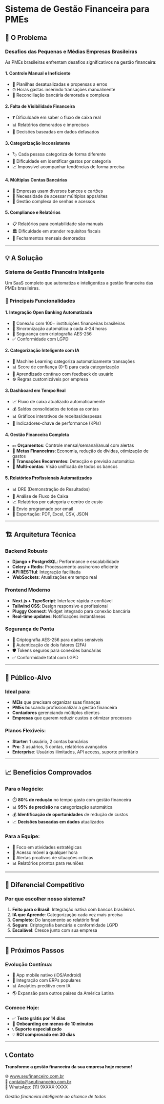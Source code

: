 # Sistema de Gestão Financeira para PMEs

## 🎯 O Problema

### Desafios das Pequenas e Médias Empresas Brasileiras

As PMEs brasileiras enfrentam desafios significativos na gestão financeira:

#### 1. **Controle Manual e Ineficiente**
- 📝 Planilhas desatualizadas e propensas a erros
- ⏰ Horas gastas inserindo transações manualmente
- 🔄 Reconciliação bancária demorada e complexa

#### 2. **Falta de Visibilidade Financeira**
- ❓ Dificuldade em saber o fluxo de caixa real
- 📊 Relatórios demorados e imprecisos
- 🎯 Decisões baseadas em dados defasados

#### 3. **Categorização Inconsistente**
- 🏷️ Cada pessoa categoriza de forma diferente
- 🤷 Dificuldade em identificar gastos por categoria
- 📈 Impossível acompanhar tendências de forma precisa

#### 4. **Múltiplas Contas Bancárias**
- 🏦 Empresas usam diversos bancos e cartões
- 📱 Necessidade de acessar múltiplos apps/sites
- 🔐 Gestão complexa de senhas e acessos

#### 5. **Compliance e Relatórios**
- 📋 Relatórios para contabilidade são manuais
- 🏛️ Dificuldade em atender requisitos fiscais
- 📅 Fechamentos mensais demorados

---

## 💡 A Solução

### Sistema de Gestão Financeira Inteligente

Um SaaS completo que automatiza e inteligentiza a gestão financeira das PMEs brasileiras.

### 🚀 Principais Funcionalidades

#### 1. **Integração Open Banking Automatizada**
- 🔗 Conexão com 100+ instituições financeiras brasileiras
- 🔄 Sincronização automática a cada 4-24 horas
- 🔐 Segurança com criptografia AES-256
- ✅ Conformidade com LGPD

#### 2. **Categorização Inteligente com IA**
- 🤖 Machine Learning categoriza automaticamente transações
- 📊 Score de confiança (0-1) para cada categorização
- 🔄 Aprendizado contínuo com feedback do usuário
- ⚙️ Regras customizáveis por empresa

#### 3. **Dashboard em Tempo Real**
- 📈 Fluxo de caixa atualizado automaticamente
- 💰 Saldos consolidados de todas as contas
- 📊 Gráficos interativos de receitas/despesas
- 🎯 Indicadores-chave de performance (KPIs)

#### 4. **Gestão Financeira Completa**
- 💵 **Orçamentos**: Controle mensal/semanal/anual com alertas
- 🎯 **Metas Financeiras**: Economia, redução de dívidas, otimização de gastos
- 🔄 **Transações Recorrentes**: Detecção e previsão automática
- 🏦 **Multi-contas**: Visão unificada de todos os bancos

#### 5. **Relatórios Profissionais Automatizados**
- 📊 DRE (Demonstração de Resultados)
- 💸 Análise de Fluxo de Caixa
- 📈 Relatórios por categoria e centro de custo
- 📧 Envio programado por email
- 📄 Exportação: PDF, Excel, CSV, JSON

---

## 🏗️ Arquitetura Técnica

### Backend Robusto
- **Django + PostgreSQL**: Performance e escalabilidade
- **Celery + Redis**: Processamento assíncrono eficiente
- **API RESTful**: Integração facilitada
- **WebSockets**: Atualizações em tempo real

### Frontend Moderno
- **Next.js + TypeScript**: Interface rápida e confiável
- **Tailwind CSS**: Design responsivo e profissional
- **Pluggy Connect**: Widget integrado para conexão bancária
- **Real-time updates**: Notificações instantâneas

### Segurança de Ponta
- 🔐 Criptografia AES-256 para dados sensíveis
- 🔑 Autenticação de dois fatores (2FA)
- 🛡️ Tokens seguros para conexões bancárias
- ✅ Conformidade total com LGPD

---

## 👥 Público-Alvo

### Ideal para:
- **MEIs** que precisam organizar suas finanças
- **PMEs** buscando profissionalizar a gestão financeira
- **Contadores** gerenciando múltiplos clientes
- **Empresas** que querem reduzir custos e otimizar processos

### Planos Flexíveis:
- **Starter**: 1 usuário, 2 contas bancárias
- **Pro**: 3 usuários, 5 contas, relatórios avançados
- **Enterprise**: Usuários ilimitados, API access, suporte prioritário

---

## 📈 Benefícios Comprovados

### Para o Negócio:
- ⏱️ **80% de redução** no tempo gasto com gestão financeira
- 📊 **95% de precisão** na categorização automática
- 💰 **Identificação de oportunidades** de redução de custos
- 📈 **Decisões baseadas em dados** atualizados

### Para a Equipe:
- 🚀 Foco em atividades estratégicas
- 📱 Acesso móvel a qualquer hora
- 🔔 Alertas proativos de situações críticas
- 📊 Relatórios prontos para reuniões

---

## 🎯 Diferencial Competitivo

### Por que escolher nosso sistema?

1. **Feito para o Brasil**: Integração nativa com bancos brasileiros
2. **IA que Aprende**: Categorização cada vez mais precisa
3. **Completo**: Do lançamento ao relatório final
4. **Seguro**: Criptografia bancária e conformidade LGPD
5. **Escalável**: Cresce junto com sua empresa

---

## 🚀 Próximos Passos

### Evolução Contínua:
- 📱 App mobile nativo (iOS/Android)
- 🤝 Integração com ERPs populares
- 📊 Analytics preditivo com IA
- 🌎 Expansão para outros países da América Latina

### Comece Hoje:
- ✅ **Teste grátis por 14 dias**
- 🎯 **Onboarding em menos de 10 minutos**
- 📞 **Suporte especializado**
- 💡 **ROI comprovado em 30 dias**

---

## 📞 Contato

**Transforme a gestão financeira da sua empresa hoje mesmo!**

🌐 www.seufinanceiro.com.br  
📧 contato@seufinanceiro.com.br  
📱 WhatsApp: (11) 9XXXX-XXXX

*Gestão financeira inteligente ao alcance de todos*